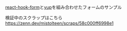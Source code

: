 [react-hook-form](https://www.npmjs.com/package/react-hook-form)と[yup](https://www.npmjs.com/package/yup)を組み合わせたフォームのサンプル

検証中のスクラップはこちら
https://zenn.dev/mistolteen/scraps/58c000ff6998e1
